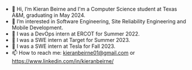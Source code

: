 - 👋 Hi, I’m Kieran Beirne and I'm a Computer Science student at Texas A&M, graduating in May 2024.
- 👀 I’m interested in Software Engineering, Site Reliability Engineering and Mobile Development.
- 🌱 I was a DevOps intern at ERCOT for Summer 2022.
- 🎯 I was a SWE intern at Target for Summer 2023.
- 🚗 I was a SWE intern at Tesla for Fall 2023.
- 📫 How to reach me: kieranbeirne01@gmail.com or https://www.linkedin.com/in/kieranbeirne/


<!---
kieranbeirne/kieranbeirne is a ✨ special ✨ repository because its `README.md` (this file) appears on your GitHub profile.
You can click the Preview link to take a look at your changes.
--->
